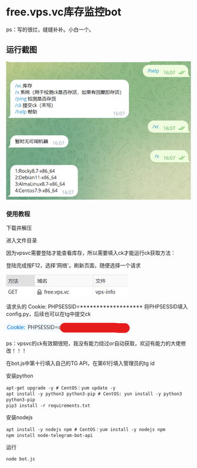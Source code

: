 # free.vps.vc库存监控bot
ps：写的很烂，缝缝补补。小白一个。

## 运行截图
![image](https://raw.githubusercontent.com/w4616/freevpsvc/main/image/vc1.png)

### 使用教程
下载并解压

进入文件目录

因为vpsvc需要登陆才能查看库存，所以需要填入ck才能运行ck获取方法：

登陆完成按F12，选择'网络'。刷新页面，随便选择一个请求

![image](https://raw.githubusercontent.com/w4616/freevpsvc/main/image/ck1.png)

请求头的 Cookie: PHPSESSID=******************* 将PHPSESSID填入config.py，后续也可以在tg中提交ck

![image](https://raw.githubusercontent.com/w4616/freevpsvc/main/image/ck2.png)

ps：vpsvc的ck有效期很短，我没有能力绕过or自动获取，欢迎有能力的大佬修改！！！

在bot.js中第十行填入自己的TG API，在第61行填入管理员的tg id

安装python

```shell
apt-get upgrade -y # CentOS：yum update -y
apt install -y python3 python3-pip # CentOS: yun install -y python3 python3-pip
pip3 install -r requirements.txt
```

安装nodejs

```shell
apt install -y nodejs npm # CentOS：yum install -y nodejs npm
npm install node-telegram-bot-api
```

运行

```shell
node bot.js
```
